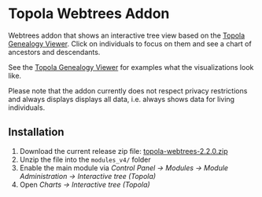 # Topola  Webtrees Addon

Webtrees addon that shows an interactive tree view based on the [Topola Genealogy Viewer](https://pewu.github.io/topola-viewer). Click on individuals to focus on them and see a chart of ancestors and descendants.

See the [Topola Genealogy Viewer](https://pewu.github.io/topola-viewer) for examples what the visualizations look like.

Please note that the addon currently does not respect privacy restrictions and always displays displays all data, i.e. always shows data for living individuals.

## Installation

1. Download the current release zip file: [topola-webtrees-2.2.0.zip](https://github.com/PeWu/topola-webtrees/releases/download/2.2.0/topola-webtrees-2.2.0.zip)
2. Unzip the file into the `modules_v4/` folder
3. Enable the main module via *Control Panel -> Modules -> Module Administration -> Interactive tree (Topola)*
4. Open *Charts -> Interactive tree (Topola)*
